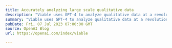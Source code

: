 ```yaml
---
title: Accurately analyzing large scale qualitative data
description: "Viable uses GPT-4 to analyze qualitative data at a revolutionary scale with unparalleled accuracy."
summary: "Viable uses GPT-4 to analyze qualitative data at a revolutionary scale with unparalleled accuracy."
pubDate: Fri, 07 Jul 2023 07:00:00 GMT
source: OpenAI Blog
url: https://openai.com/index/viable

---
```


